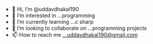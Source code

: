 - 👋 Hi, I’m @uddavdhakal190
- 👀 I’m interested in ...programming
- 🌱 I’m currently learning ...c sharp
- 💞️ I’m looking to collaborate on ...programming projects
- 📫 How to reach me ...uddavdhakal190@gmail.com

<!---
uddavdhakal190/uddavdhakal190 is a ✨ special ✨ repository because its `README.md` (this file) appears on your GitHub profile.
You can click the Preview link to take a look at your changes.
--->

